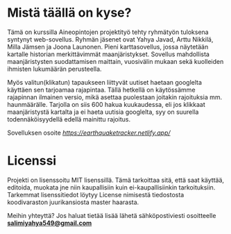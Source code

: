 # Mistä täällä on kyse?
Tämä on kurssilla Aineopintojen projektityö tehty ryhmätyön tuloksena syntynyt web-sovellus.
Ryhmän jäsenet ovat Yahya Javad, Arttu Nikkilä, Milla Jämsen ja Joona Launonen.
Pieni karttasovellus, jossa näytetään kartalle historian merkittävimmät maanjäristykset.
Sovellus mahdollista maanjäristysten suodattamisen maittain, vuosivälin mukaan sekä kuolleiden ihmisten
lukumäärän perusteella.
  
Myös valitun(klikatun) tapaukseen liittyvät uutiset haetaan googlelta käyttäen sen tarjoamaa rajapintaa.
Tällä hetkellä on käytössämme rajapinnan ilmainen versio, mikä asettaa puolestaan joitakin rajoituksia mm. haunmäärälle.
Tarjolla on siis 600 hakua kuukaudessa, eli jos klikkaat maanjäristystä kartalta ja ei haeta uutisia googlelta, syy on suurella
todennäköisyydellä edellä mainittu rajoitus.

Sovelluksen osoite
_https://earthquaketracker.netlify.app/_

# Licenssi
Projekti on lisenssoitu MIT lisenssillä. Tämä tarkoittaa sitä, että saat käyttää, editoida, muokata jne niin kaupallisiin kuin ei-kaupallisiinkin
tarkoituksiin. Tarkemmat lisenssitiedot löytyy License nimisestä tiedostosta koodivaraston juurikansiosta master haarasta.

Meihin yhteyttä?
Jos haluat tietää lisää lähetä sähköpostiviesti osoitteelle **salimiyahya549@gmail.com**
